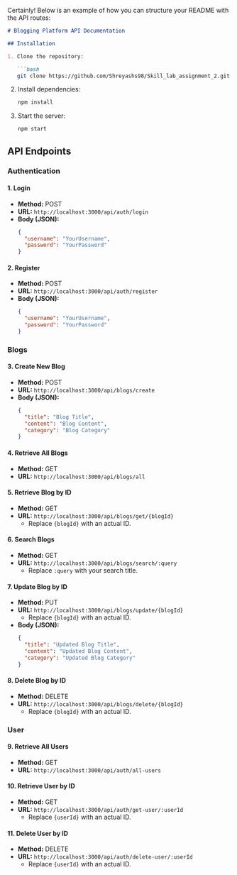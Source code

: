 Certainly! Below is an example of how you can structure your README with the API routes:

```markdown
# Blogging Platform API Documentation

## Installation

1. Clone the repository:

   ```bash
   git clone https://github.com/Shreyashs98/Skill_lab_assignment_2.git
   ```

2. Install dependencies:

   ```bash
   npm install
   ```

3. Start the server:

   ```bash
   npm start
   ```

## API Endpoints

### Authentication

#### 1. Login

- **Method:** POST
- **URL:** `http://localhost:3000/api/auth/login`
- **Body (JSON):**
  ```json
  {
    "username": "YourUsername",
    "password": "YourPassword"
  }
  ```

#### 2. Register

- **Method:** POST
- **URL:** `http://localhost:3000/api/auth/register`
- **Body (JSON):**
  ```json
  {
    "username": "YourUsername",
    "password": "YourPassword"
  }
  ```

### Blogs

#### 3. Create New Blog

- **Method:** POST
- **URL:** `http://localhost:3000/api/blogs/create`
- **Body (JSON):**
  ```json
  {
    "title": "Blog Title",
    "content": "Blog Content",
    "category": "Blog Category"
  }
  ```

#### 4. Retrieve All Blogs

- **Method:** GET
- **URL:** `http://localhost:3000/api/blogs/all`

#### 5. Retrieve Blog by ID

- **Method:** GET
- **URL:** `http://localhost:3000/api/blogs/get/{blogId}`
  - Replace `{blogId}` with an actual ID.

#### 6. Search Blogs

- **Method:** GET
- **URL:** `http://localhost:3000/api/blogs/search/:query`
  - Replace `:query` with your search title.

#### 7. Update Blog by ID

- **Method:** PUT
- **URL:** `http://localhost:3000/api/blogs/update/{blogId}`
  - Replace `{blogId}` with an actual ID.
- **Body (JSON):**
  ```json
  {
    "title": "Updated Blog Title",
    "content": "Updated Blog Content",
    "category": "Updated Blog Category"
  }
  ```

#### 8. Delete Blog by ID

- **Method:** DELETE
- **URL:** `http://localhost:3000/api/blogs/delete/{blogId}`
  - Replace `{blogId}` with an actual ID.

### User

#### 9. Retrieve All Users

- **Method:** GET
- **URL:** `http://localhost:3000/api/auth/all-users`

#### 10. Retrieve User by ID

- **Method:** GET
- **URL:** `http://localhost:3000/api/auth/get-user/:userId`
  - Replace `{userId}` with an actual ID.

#### 11. Delete User by ID

- **Method:** DELETE
- **URL:** `http://localhost:3000/api/auth/delete-user/:userId`
  - Replace `{userId}` with an actual ID.
```

